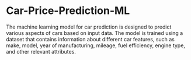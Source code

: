 # Car-Price-Prediction-ML

The machine learning model for car prediction is designed to predict various aspects of cars based on input data. The model is trained using a dataset that contains information about different car features, such as make, model, year of manufacturing, mileage, fuel efficiency, engine type, and other relevant attributes.

